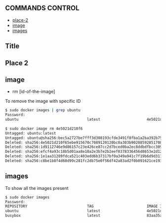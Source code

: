## COMMANDS CONTROL

- [place-2](#place-2)
- [image](#image)
- [images](#images)

## Title



## Place 2
## image
- rm [id-of-the-image]


To remove the image with specific ID
```bash
$ sudo docker images | grep ubuntu
Password:
ubuntu                               latest                     4e5021d210f6        2 weeks ago         64.2MB
 
$ sudo docker image rm 4e5021d210f6
Untagged: ubuntu:latest
Untagged: ubuntu@sha256:bec5a2727be7fff3d308193cfde3491f8fba1a2ba392b7546b43a051853a341d
Deleted: sha256:4e5021d210f65ebe915670c7089120120bc0a303b90208592851708c1b8c04bd
Deleted: sha256:1d9112746e9d86157c23e426ce87cc2d7bced0ba2ec8ddbdfbcc3093e0769472
Deleted: sha256:efcf4a93c18b5d01aa8e10a2e3b7e2b2eef0378336456d8653e2d123d6232c1e
Deleted: sha256:1e1aa31289fdca521c403edd6b37317bf0a349a941c7f19b6d9d311f59347502
Deleted: sha256:c8be1b8f4d60d99c281fc2db75e0f56df42a83ad2f0b091621ce19357e19d853
```

## images
To show all the images present
```bash
$ sudo docker images               
Password:
REPOSITORY                           TAG                        IMAGE ID            CREATED             SIZE
ubuntu                               latest                     4e5021d210f6        2 weeks ago         64.2MB
busybox                              latest                     83aa35aa1c79        3 weeks ago         1.22MB
```
